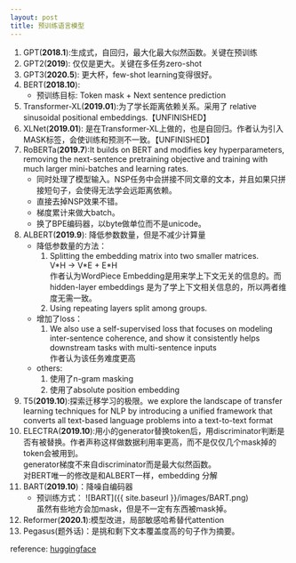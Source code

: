 ```yaml
---
layout: post
title: 预训练语言模型
---
```



1. GPT(**2018.1**):生成式，自回归，最大化最大似然函数。关键在预训练
1. GPT2(**2019**): 仅仅是更大。关键在多任务zero-shot
1. GPT3(**2020.5**): 更大杯，few-shot learning变得很好。
1. BERT(**2018.10**):
   * 预训练目标: Token mask + Next sentence prediction
1. Transformer-XL(**2019.01**):为了学长距离依赖关系。采用了 relative sinusoidal positional embeddings.【UNFINISHED】
1. XLNet(**2019.01**): 是在Transformer-XL上做的，也是自回归。作者认为引入MASK标签，会使训练和预测不一致。【UNFINISHED】
1. RoBERTa(**2019.7**):It builds on BERT and modifies key hyperparameters, removing the next-sentence pretraining objective and training with much larger mini-batches and learning rates.
   * 同时处理了模型输入。NSP任务中会拼接不同文章的文本，并且如果只拼接短句子，会使得无法学会远距离依赖。
   * 直接去掉NSP效果不错。
   * 梯度累计来做大batch。
   * 换了BPE编码器，以byte做单位而不是unicode。
1. ALBERT(**2019.9**): 降低参数数量，但是不减少计算量
   * 降低参数量的方法：
      1. Splitting the embedding matrix into two smaller matrices.    
         V\*H -> V\*E + E\*H    
         作者认为WordPiece Embedding是用来学上下文无关的信息的。而 hidden-layer embeddings 是为了学上下文相关信息的，所以两者维度无需一致。
      2. Using repeating layers split among groups.
   * 增加了loss：
      1. We also use a self-supervised loss that focuses on modeling inter-sentence coherence, and show it consistently helps downstream tasks with multi-sentence inputs    
      作者认为该任务难度更高
   * others:
      1. 使用了n-gram masking
      2. 使用了absolute position embedding
1. T5(**2019.10**):探索迁移学习的极限。we explore the landscape of transfer
learning techniques for NLP by introducing a unified framework that converts all text-based language problems into a text-to-text format
1. ELECTRA(**2019.10**):用小的generator替换token后，用discriminator判断是否有被替换。作者声称这样做数据利用率更高，而不是仅仅几个mask掉的token会被用到。    
   generator梯度不来自discriminator而是最大似然函数。    
   对BERT唯一的修改是和ALBERT一样，embedding 分解
1. BART(**2019.10**)：降噪自编码器
   * 预训练方式：
      ![BART]({{ site.baseurl }}/images/BART.png)    
      虽然有些地方会加mask，但是不一定有东西被mask掉。
1. Reformer(**2020.1**):模型改进，局部敏感哈希替代attention
1. Pegasus(题外话)：是挑和剩下文本覆盖度高的句子作为摘要。


      




reference: [huggingface](https://huggingface.co/docs/transformers/model_doc/albert)
